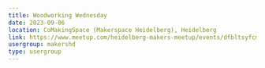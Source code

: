 ```yaml
---
title: Woodworking Wednesday
date: 2023-09-06
location: CoMakingSpace (Makerspace Heidelberg), Heidelberg
link: https://www.meetup.com/heidelberg-makers-meetup/events/dfbltsyfcmbjb/
usergroup: makershd
type: usergroup
---
```

